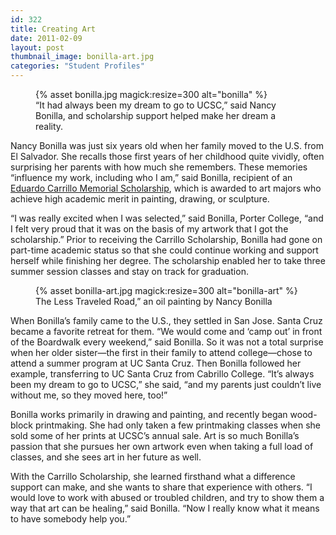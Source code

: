 ```yaml
---
id: 322
title: Creating Art
date: 2011-02-09
layout: post
thumbnail_image: bonilla-art.jpg
categories: "Student Profiles"
---
```

<figure class="inline-image right">
{% asset bonilla.jpg magick:resize=300 alt="bonilla" %}<figcaption>“It had always been my dream to go to UCSC,” said Nancy Bonilla, and scholarship support helped make her dream a reality.</figcaption></figure>

Nancy Bonilla was just six years old when her family moved to the U.S. from El Salvador. She recalls those first years of her childhood quite vividly, often surprising her parents with how much she remembers. These memories “influence my work, including who I am,” said Bonilla, recipient of an [Eduardo Carrillo Memorial Scholarship](https://giving.ucsc.edu/profiles/donors/carrillo.html), which is awarded to art majors who achieve high academic merit in painting, drawing, or sculpture.

“I was really excited when I was selected,” said Bonilla, Porter College, “and I felt very proud that it was on the basis of my artwork that I got the scholarship.” Prior to receiving the Carrillo Scholarship, Bonilla had gone on part-time academic status so that she could continue working and support herself while finishing her degree. The scholarship enabled her to take three summer session classes and stay on track for graduation.

<figure class="inline-image full">
{% asset bonilla-art.jpg magick:resize=300 alt="bonilla-art" %}<figcaption>The Less Traveled Road,&#8221; an oil painting by Nancy Bonilla</figcaption></figure>

When Bonilla’s family came to the U.S., they settled in San Jose. Santa Cruz became a favorite retreat for them. “We would come and ‘camp out’ in front of the Boardwalk every weekend,” said Bonilla. So it was not a total surprise when her older sister—the first in their family to attend college—chose to attend a summer program at UC Santa Cruz. Then Bonilla followed her example, transferring to UC Santa Cruz from Cabrillo College. “It’s always been my dream to go to UCSC,” she said, “and my parents just couldn’t live without me, so they moved here, too!”

Bonilla works primarily in drawing and painting, and recently began wood-block printmaking. She had only taken a few printmaking classes when she sold some of her prints at UCSC’s annual sale. Art is so much Bonilla’s passion that she pursues her own artwork even when taking a full load of classes, and she sees art in her future as well.

With the Carrillo Scholarship, she learned firsthand what a difference support can make, and she wants to share that experience with others. “I would love to work with abused or troubled children, and try to show them a way that art can be healing,” said Bonilla. “Now I really know what it means to have somebody help you.”
